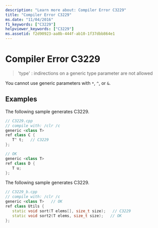 ```yaml
---
description: "Learn more about: Compiler Error C3229"
title: "Compiler Error C3229"
ms.date: "11/04/2016"
f1_keywords: ["C3229"]
helpviewer_keywords: ["C3229"]
ms.assetid: f2d90923-aa8b-444f-ab10-1f37dbb864e1
---
```

# Compiler Error C3229

> 'type' : indirections on a generic type parameter are not allowed

You cannot use generic parameters with `*`, `^`, or `&`.

## Examples

The following sample generates C3229.

```cpp
// C3229.cpp
// compile with: /clr /c
generic <class T>
ref class C {
   T^ t;   // C3229
};

// OK
generic <class T>
ref class D {
   T u;
};
```

The following sample generates C3229.

```cpp
// C3229_b.cpp
// compile with: /clr /c
generic <class T>   // OK
ref class Utils {
   static void sort(T elems[], size_t size);   // C3229
   static void sort2(T elems, size_t size);   // OK
};
```

